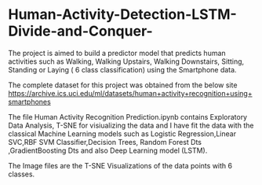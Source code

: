 # Human-Activity-Detection-LSTM-Divide-and-Conquer-
The project is aimed to build a predictor model that predicts human activities such as Walking, Walking Upstairs, Walking Downstairs, Sitting, Standing or Laying ( 6 class classification) using the Smartphone data.

The complete dataset for this project was obtained from the below site
https://archive.ics.uci.edu/ml/datasets/human+activity+recognition+using+smartphones

The file Human Activity Recognition Prediction.ipynb contains Exploratory Data Analysis, T-SNE for visiualizing the data and I have fit the data with the classical Machine Learning models such as Logistic Regression,Linear SVC,RBF SVM Classifier,Decision Trees, Random Forest Dts ,GradientBoosting Dts and also Deep Learning model (LSTM). 

The Image files are the T-SNE Visualizations of the data points with 6 classes.
